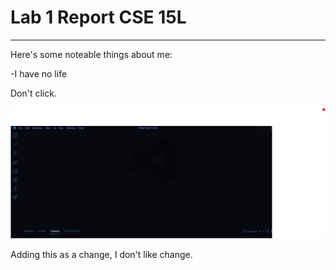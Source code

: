 # Lab 1 Report CSE 15L

***

Here's some noteable things about me:
  
-I have no life 
  
Don't click. 

![Image](testImage.png)

Adding this as a change, I don't like change. 
